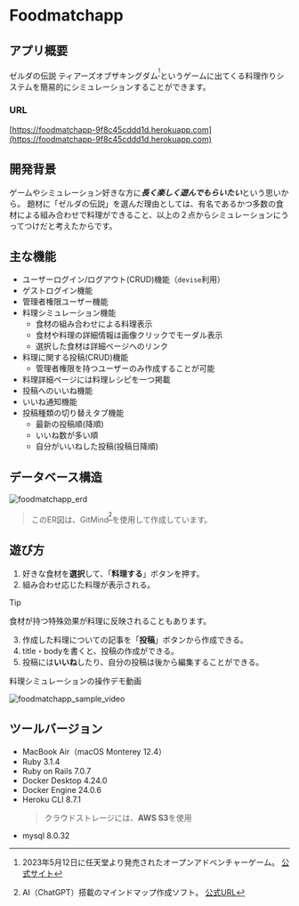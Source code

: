 # Foodmatchapp

## アプリ概要

ゼルダの伝説 ティアーズオブザキングダム<sup>[^1]</sup>というゲームに出てくる料理作りシステムを簡易的にシミュレーションすることができます。

### URL
[https://foodmatchapp-9f8c45cddd1d.herokuapp.com](https://foodmatchapp-9f8c45cddd1d.herokuapp.com)

## 開発背景

ゲームやシミュレーション好きな方に***長く楽しく遊んでもらいたい***という思いから。
題材に「ゼルダの伝説」を選んだ理由としては、有名であるかつ多数の食材による組み合わせで料理ができること、以上の２点からシミュレーションにうってつけだと考えたからです。

## 主な機能

- ユーザーログイン/ログアウト(CRUD)機能（`devise`利用）
- ゲストログイン機能
- 管理者権限ユーザー機能
- 料理シミュレーション機能
  - 食材の組み合わせによる料理表示
  - 食材や料理の詳細情報は画像クリックでモーダル表示
  - 選択した食材は詳細ページへのリンク
- 料理に関する投稿(CRUD)機能
  - 管理者権限を持つユーザーのみ作成することが可能
- 料理詳細ページには料理レシピを一つ掲載
- 投稿へのいいね機能
- いいね通知機能
- 投稿種類の切り替えタブ機能
  - 最新の投稿順(降順)
  - いいね数が多い順
  - 自分がいいねした投稿(投稿日降順)

## データベース構造

![foodmatchapp_erd](https://github.com/Takeru-doroid/foodmatchapp/assets/108878703/6bce15c7-4ac0-4bb7-b3c6-44000496dc7b)
> このER図は、GitMind<sup>[^2]</sup>を使用して作成しています。

## 遊び方

1. 好きな食材を**選択**して、「**料理する**」ボタンを押す。
2. 組み合わせ応じた料理が表示される。
> [!TIP]
> 食材が持つ特殊効果が料理に反映されることもあります。
3. 作成した料理についての記事を「**投稿**」ボタンから作成できる。
4. title・bodyを書くと、投稿の作成ができる。
5. 投稿には**いいね**したり、自分の投稿は後から編集することができる。

料理シミュレーションの操作デモ動画

![foodmatchapp_sample_video](https://github.com/Takeru-doroid/foodmatchapp/assets/108878703/a8e755d9-2b5b-4731-a595-4f43e00e8ade)

## ツールバージョン

+ MacBook Air（macOS Monterey 12.4）
+ Ruby 3.1.4
+ Ruby on Rails 7.0.7
+ Docker Desktop 4.24.0
+ Docker Engine 24.0.6
+ Heroku CLI 8.7.1
  > クラウドストレージには、**AWS S3**を使用
+ mysql 8.0.32

[^1]: 2023年5月12日に任天堂より発売されたオープンアドベンチャーゲーム。 [公式サイト](https://www.nintendo.co.jp/zelda/totk/index.html)
[^2]: AI（ChatGPT）搭載のマインドマップ作成ソフト。 [公式URL](https://gitmind.com/jp/)

